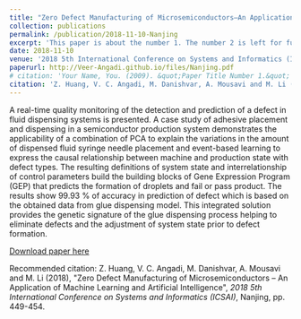 ```yaml
---
title: "Zero Defect Manufacturing of Microsemiconductors–An Application of Machine Learning and Artificial Intelligence"
collection: publications
permalink: /publication/2018-11-10-Nanjing
excerpt: 'This paper is about the number 1. The number 2 is left for future work.'
date: 2018-11-10
venue: '2018 5th International Conference on Systems and Informatics (ICSAI'
paperurl: http://Veer-Angadi.github.io/files/Nanjing.pdf
# citation: 'Your Name, You. (2009). &quot;Paper Title Number 1.&quot; <i>Journal 1</i>. 1(1).'
citation: 'Z. Huang, V. C. Angadi, M. Danishvar, A. Mousavi and M. Li (2018), &quot;Zero Defect Manufacturing of Microsemiconductors – An Application of Machine Learning and Artificial Intelligence&quot;, <i>2018 5th International Conference on Systems and Informatics (ICSAI)</i>, Nanjing, pp. 449-454.'
---
```

A real-time quality monitoring of the detection and prediction of a defect in fluid dispensing systems is presented. A case study of adhesive placement and dispensing in a semiconductor production system demonstrates the applicability of a combination of PCA to explain the variations in the amount of dispensed fluid syringe needle placement and event-based learning to express the causal relationship between machine and production state with defect types. The resulting definitions of system state and interrelationship of control parameters build the building blocks of Gene Expression Program (GEP) that predicts the formation of droplets and fail or pass product. The results show 99.93 % of accuracy in prediction of defect which is based on the obtained data from glue dispensing model. This integrated solution provides the genetic signature of the glue dispensing process helping to eliminate defects and the adjustment of system state prior to defect formation.

[Download paper here](http://Veer-Angadi.github.io/files/Nanjing.pdf)

Recommended citation: Z. Huang, V. C. Angadi, M. Danishvar, A. Mousavi and M. Li (2018), &quot;Zero Defect Manufacturing of Microsemiconductors – An Application of Machine Learning and Artificial Intelligence&quot;, <i>2018 5th International Conference on Systems and Informatics (ICSAI)</i>, Nanjing, pp. 449-454.